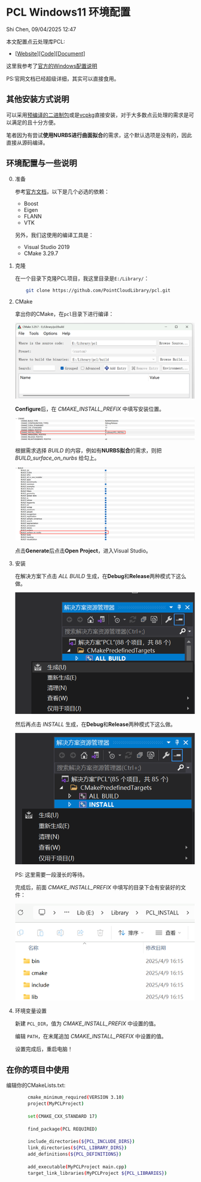# PCL Windows11 环境配置
Shi Chen, 09/04/2025 12:47

本文配置点云处理库PCL:
- [[Website](https://pointclouds.org/)][[Code]](https://github.com/PointCloudLibrary/pcl)[[Document]](https://pointclouds.org/documentation/)

这里我参考了[官方的Windows配置说明](https://pcl.readthedocs.io/projects/tutorials/en/latest/compiling_pcl_windows.html#compiling-pcl-windows) 

PS:官网文档已经超级详细，其实可以直接食用。

## 其他安装方式说明
可以采用[预编译的二进制包](https://github.com/PointCloudLibrary/pcl/releases)或是[vcpkg](https://github.com/microsoft/vcpkg)直接安装，对于大多数点云处理的需求是可以满足的且十分方便。

笔者因为有尝试**使用NURBS进行曲面拟合**的需求，这个默认选项是没有的，因此直接从源码编译。

## 环境配置与一些说明
0. 准备

    参考[官方文档](https://pcl.readthedocs.io/projects/tutorials/en/latest/compiling_pcl_windows.html#compiling-pcl-windows)，以下是几个必选的依赖：
      - Boost
      - Eigen
      - FLANN
      - VTK
  
    另外，我们这使用的编译工具是：
      - Visual Studio 2019
      - CMake 3.29.7

1. 克隆

    在一个目录下克隆PCL项目，我这里目录是`E:/Library/`：

    ```bash
	    git clone https://github.com/PointCloudLibrary/pcl.git
    ```
2. CMake

    拿出你的CMake，在`pcl`目录下进行编译：

    ![image](pic/fig0.png)

    **Configure**后，在 *CMAKE_INSTALL_PREFIX* 中填写安装位置。

    ![image](pic/fig3.png)
    
    根据需求选择 *BUILD* 的内容，例如有**NURBS拟合**的需求，则把 *BUILD_surface_on_nurbs* 给勾上。

    ![image](pic/fig1.png)

    点击**Generate**后点击**Open Project**，进入Visual Studio。

3. 安装

   在解决方案下点击 *ALL BUILD* 生成，在**Debug**和**Release**两种模式下这么做。

    ![image](pic/fig2.png)
    
   然后再点击 *INSTALL* 生成，在**Debug**和**Release**两种模式下这么做。

    ![image](pic/fig4.png)

   PS: 这里需要一段漫长的等待。

   完成后，前面 *CMAKE_INSTALL_PREFIX* 中填写的目录下会有安装好的文件：

    ![image](pic/fig5.png)

4. 环境变量设置

    新建 `PCL_DIR`，值为 *CMAKE_INSTALL_PREFIX* 中设置的值。

    编辑 `PATH`，在末尾追加 *CMAKE_INSTALL_PREFIX* 中设置的值。

    设置完成后，重启电脑！

## 在你的项目中使用
    
编辑你的CMakeLists.txt:

```bash
        cmake_minimum_required(VERSION 3.10)
        project(MyPCLProject)

        set(CMAKE_CXX_STANDARD 17)

        find_package(PCL REQUIRED)

        include_directories(${PCL_INCLUDE_DIRS})
        link_directories(${PCL_LIBRARY_DIRS})
        add_definitions(${PCL_DEFINITIONS})

        add_executable(MyPCLProject main.cpp)
        target_link_libraries(MyPCLProject ${PCL_LIBRARIES})
```
